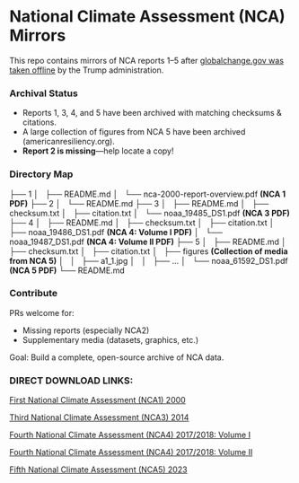 # National Climate Assessment (NCA) Mirrors  

This repo contains mirrors of NCA reports 1–5 after [globalchange.gov was taken offline](https://www.npr.org/2025/07/01/nx-s1-5453501/national-climate-assessment-nca5-archive-report) by the Trump administration.  

### Archival Status  
- Reports 1, 3, 4, and 5 have been archived with matching checksums & citations.
- A large collection of figures from NCA 5 have been archived (americanresiliency.org).
- **Report 2 is missing**—help locate a copy!

### Directory Map

├── 1
│   ├── README.md
│   └── nca-2000-report-overview.pdf **(NCA 1 PDF)**
├── 2
│   └── README.md
├── 3
│   ├── README.md
│   ├── checksum.txt
│   ├── citation.txt
│   └── noaa_19485_DS1.pdf **(NCA 3 PDF)**
├── 4
│   ├── README.md
│   ├── checksum.txt
│   ├── citation.txt
│   ├── noaa_19486_DS1.pdf **(NCA 4: Volume I PDF)**
│   └── noaa_19487_DS1.pdf **(NCA 4: Volume II PDF)**
├── 5
│   ├── README.md
│   ├── checksum.txt
│   ├── citation.txt
│   ├── figures **(Collection of media from NCA 5)**
│   │   ├── a1_1.jpg
│   │   ├── ...
│   └── noaa_61592_DS1.pdf **(NCA 5 PDF)**
└── README.md


### Contribute  
PRs welcome for:  
- Missing reports (especially NCA2)  
- Supplementary media (datasets, graphics, etc.)  

Goal: Build a complete, open-source archive of NCA data.

### DIRECT DOWNLOAD LINKS:

[First National Climate Assessment (NCA1) 2000](https://github.com/bergutman/NCA/raw/refs/heads/main/1/nca-2000-report-overview.pdf?download=)

[Third National Climate Assessment (NCA3) 2014](https://github.com/bergutman/NCA/raw/refs/heads/main/3/noaa_19485_DS1.pdf?download=)

[Fourth National Climate Assessment (NCA4) 2017/2018: Volume I](https://github.com/bergutman/NCA/raw/refs/heads/main/4/noaa_19486_DS1.pdf?download=)

[Fourth National Climate Assessment (NCA4) 2017/2018: Volume II](https://github.com/bergutman/NCA/raw/refs/heads/main/4/noaa_19487_DS1.pdf?download=)

[Fifth National Climate Assessment (NCA5) 2023](https://github.com/bergutman/NCA/raw/refs/heads/main/5/noaa_61592_DS1.pdf?download=)
